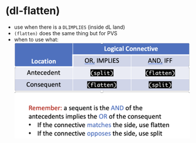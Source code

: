 (dl-flatten)
============
- use when there is a `DLIMPLIES` (inside dL land)
- `(flatten)` does the same thing but for PVS
- when to use what: ![when_flatten_split](../assets/when_flatten_split.png)
